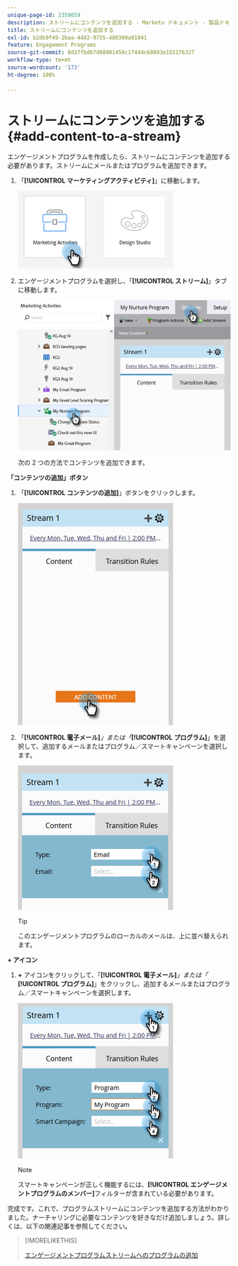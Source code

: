 ```yaml
---
unique-page-id: 2359659
description: ストリームにコンテンツを追加する - Marketo ドキュメント - 製品ドキュメント
title: ストリームにコンテンツを追加する
exl-id: b2db9f49-2baa-4d42-9755-480390a91041
feature: Engagement Programs
source-git-commit: 0d37fbdb7d08901458c1744dc68893e155176327
workflow-type: tm+mt
source-wordcount: '173'
ht-degree: 100%

---
```


# ストリームにコンテンツを追加する {#add-content-to-a-stream}

エンゲージメントプログラムを作成したら、ストリームにコンテンツを追加する必要があります。ストリームにメールまたはプログラムを追加できます。

1. 「**[!UICONTROL マーケティングアクティビティ]**」に移動します。

   ![](assets/add-content-to-a-stream-1.png)

1. エンゲージメントプログラムを選択し、「**[!UICONTROL ストリーム]**」タブに移動します。

   ![](assets/add-content-to-a-stream-2.png)

   次の 2 つの方法でコンテンツを追加できます。

**「コンテンツの追加」ボタン**

1. 「**[!UICONTROL コンテンツの追加]**」ボタンをクリックします。

   ![](assets/add-content-to-a-stream-3.png)

1. 「**[!UICONTROL 電子メール]**_」または「_**[!UICONTROL プログラム]**」を選択して、追加するメールまたはプログラム／スマートキャンペーンを選択します。

   ![](assets/add-content-to-a-stream-4.png)

   >[!TIP]
   >
   >このエンゲージメントプログラムのローカルのメールは、上に並べ替えられます。

**+ アイコン**

1. **+** アイコンをクリックして、「**[!UICONTROL 電子メール]**_」または「_ **[!UICONTROL プログラム]**」をクリックし、追加するメールまたはプログラム／スマートキャンペーンを選択します。

   ![](assets/add-content-to-a-stream-5.png)

   >[!NOTE]
   >
   >スマートキャンペーンが正しく機能するには、**[!UICONTROL エンゲージメントプログラムのメンバー]**&#x200B;フィルターが含まれている必要があります。

完成です。これで、プログラムストリームにコンテンツを追加する方法がわかりました。ナーチャリングに必要なコンテンツを好きなだけ追加しましょう。詳しくは、以下の関連記事を参照してください。

>[!MORELIKETHIS]
>
>[エンゲージメントプログラムストリームへのプログラムの追加](/help/marketo/product-docs/email-marketing/drip-nurturing/creating-an-engagement-program/adding-a-program-to-an-engagement-program-stream.md)
